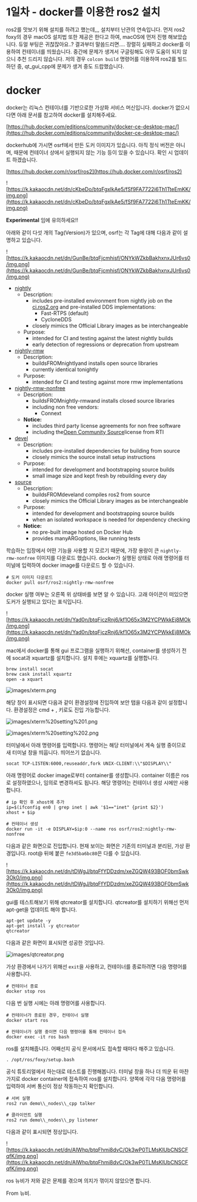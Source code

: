 # 1일차 - docker를 이용한 ros2 설치

ros2를 맛보기 위해 설치를 하려고 했는데,,, 설치부터 난관의 연속입니다. 먼저 ros2 foxy의 경우 macOS 설치법 또한 제공은 한다고 하여, macOS에 먼저 진행 해보았습니다. 듀얼 부팅은 귀찮잖아요..? 결과부터 말씀드리면.... 장렬히 실패하고 docker를 이용하여 컨테이너를 띄웠습니다. 중간에 문제가 생겨서 구글링해도 아무 도움이 되지 않으니 추천 드리지 않습니다. 저의 경우 `colcon build` 명령어를 이용하여 ros2를 빌드하던 중, qt\_gui\_cpp에 문제가 생겨 중도 드랍했습니다.

# docker

docker는 리눅스 컨테이너를 기반으로한 가상화 서비스 머신입니다. docker가 없으시다면 아래 문서를 참고하여 docker를 설치해주세요.

[https://hub.docker.com/editions/community/docker-ce-desktop-mac/](https://hub.docker.com/editions/community/docker-ce-desktop-mac/)

dockerhub에 가시면 osrf에서 만든 도커 이미지가 있습니다. 아직 정식 버전은 아니며, 때문에 컨테이너 상에서 실행되지 않는 기능 등이 있을 수 있습니다. 확인 시 업데이트 하겠습니다.

[https://hub.docker.com/r/osrf/ros2](https://hub.docker.com/r/osrf/ros2)

![https://k.kakaocdn.net/dn/cKbeDo/btqFgxlkAe5/fSf9FA7722i6Th1TteEmKK/img.png](https://k.kakaocdn.net/dn/cKbeDo/btqFgxlkAe5/fSf9FA7722i6Th1TteEmKK/img.png)

**Experimental** 임에 유의하세요!!

아래와 같이 다섯 개의 Tag(Version)가 있으며, osrf는 각 Tag에 대해 다음과 같이 설명하고 있습니다.

![https://k.kakaocdn.net/dn/GunBe/btqFjcmhisf/ONYkWZkbBakhxnxJUr6vs0/img.png](https://k.kakaocdn.net/dn/GunBe/btqFjcmhisf/ONYkWZkbBakhxnxJUr6vs0/img.png)

- [nightly](https://hub.docker.com/r/osrf/ros2/ros2/nightly/nightly)
    - Description:
        - includes pre-installed environment from nightly job on the [ci.ros2.org](http://ci.ros2.org/) and pre-installed DDS implementations:
            - Fast-RTPS (default)
            - CycloneDDS
        - closely mimics the Official Library images as be interchangeable
    - Purpose:
        - intended for CI and testing against the latest nightly builds
        - early detection of regressions or deprecation from upstream
- [nightly-rmw](https://hub.docker.com/r/osrf/ros2/ros2/nightly/nightly-rmw)
    - Description:
        - buildsFROMnightlyand installs open source libraries
        - currently identical tonightly
    - Purpose:
        - intended for CI and testing against more rmw implementations
- [nightly-rmw-nonfree](https://hub.docker.com/r/osrf/ros2/ros2/nightly/nightly-rmw-nonfree)
    - Description:
        - buildsFROMnightly-rmwand installs closed source libraries
        - including non free vendors:
            - Connext
    - **Notice:**
        - includes third party license agreements for non free software
        - including the[Open Community Source](https://www.rti.com/products/pricing/compare)license from RTI
- [devel](https://hub.docker.com/r/osrf/ros2/ros2/source/devel)
    - Description:
        - includes pre-installed dependencies for building from source
        - closely mimics the source install setup instructions
    - Purpose:
        - intended for development and bootstrapping source builds
        - small image size and kept fresh by rebuilding every day
- [source](https://hub.docker.com/r/osrf/ros2/ros2/source/source)
    - Description:
        - buildsFROMdeveland compiles ros2 from source
        - closely mimics the Official Library images as be interchangeable
    - Purpose:
        - intended for development and bootstrapping source builds
        - when an isolated workspace is needed for dependency checking
    - **Notice:**
        - no pre-built image hosted on Docker Hub
        - provides manyARGoptions, like running tests

학습하는 입장에서 어떤 기능을 사용할 지 모르기 때문에, 가장 용량이 큰 `nightly-rmw-nonfree` 이미지를 다운로드 했습니다. docker가 실행된 상태로 아래 명령어를 터미널에 입력하여 docker image를 다운로드 할 수 있습니다.

```
# 도커 이미지 다운로드
docker pull osrf/ros2:nightly-rmw-nonfree
```

docker 실행 여부는 오른쪽 위 상태바를 보면 알 수 있습니다. 고래 아이콘이 떠있으면 도커가 실행되고 있다는 표식입니다.

![https://k.kakaocdn.net/dn/Yad0n/btqFjczRnj6/kf1O65x3M2YCPWkkEj8MOk/img.png](https://k.kakaocdn.net/dn/Yad0n/btqFjczRnj6/kf1O65x3M2YCPWkkEj8MOk/img.png)

mac에서 docker를 통해 gui 프로그램을 실행하기 위해선, container를 생성하기 전에 socat과 xquartz를 설치합니다. 설치 후에는 xquartz를 실행합니다.

```
brew install socat
brew cask install xquartz
open -a xquart
```

![images/xterm.png](images/xterm.png)

해당 창이 표시되면 다음과 같이 환경설정에 진입하여 보안 탭을 다음과 같이 설정합니다. 환경설정은 cmd + , 키로도 진입 가능합니다.

![images/xterm%20setting%201.png](images/xterm%20setting%201.png)

![images/xterm%20setting%202.png](images/xterm%20setting%202.png)

터미널에서 아래 명령어를 입력합니다. 명령어는 해당 터미널에서 계속 실행 중이므로 새 터미널 창을 띄웁니다. 띄어쓰기 없습니다.

```
socat TCP-LISTEN:6000,reuseaddr,fork UNIX-CLIENT:\\"$DISPLAY\\"
```

아래 명령어로 docker image로부터 container를 생성합니다. container 이름은 ros로 설정하였으나, 임의로 변경하셔도 됩니다. 해당 명령어는 컨테이너 생성 시에만 사용합니다.

```
# ip 확인 후 xhost에 추가
ip=$(ifconfig en0 | grep inet | awk '$1=="inet" {print $2}')
xhost + $ip

# 컨테이너 생성
docker run -it -e DISPLAY=$ip:0 --name ros osrf/ros2:nightly-rmw-nonfree
```

다음과 같은 화면으로 진입합니다. 현재 보이는 화면은 기존의 터미널과 분리된, 가상 환경입니다. root@ 뒤에 붙은 `fe3d5ba6bc80`은 다를 수 있습니다.

![https://k.kakaocdn.net/dn/tDWgJ/btqFfYDDzdm/xeZGQW493BOF0bmSwk3Ok0/img.png](https://k.kakaocdn.net/dn/tDWgJ/btqFfYDDzdm/xeZGQW493BOF0bmSwk3Ok0/img.png)

gui를 테스트해보기 위해 qtcreator를 설치합니다. qtcreator를 설치하기 위해선 먼저 apt-get을 업데이트 해야 합니다.

```
apt-get update -y
apt-get install -y qtcreator
qtcreator

```

다음과 같은 화면이 표시되면 성공한 것입니다.

![images/qtcreator.png](images/qtcreator.png)

가상 환경에서 나가기 위해선 `exit`을 사용하고, 컨테이너를 종료하려면 다음 명령어를 사용합니다.

```
# 컨테이너 종료
docker stop ros
```

다음 번 실행 시에는 아래 명령어를 사용합니다.

```
# 컨테이너가 종료된 경우, 컨테이너 실행
docker start ros

# 컨테이너가 실행 중이면 다음 명령어를 통해 컨테이너 접속
docker exec -it ros bash
```

ros를 설치해줍니다. 어째선지 공식 문서에서도 접속할 때마다 해주고 있습니다.

```
. /opt/ros/foxy/setup.bash
```

공식 튜토리얼에서 하는대로 테스트를 진행해봅니다. 터미널 창을 하나 더 띄운 뒤 마찬가지로 docker container에 접속하여 ros를 설치합니다. 양쪽에 각각 다음 명령어를 입력하여 서버 통신이 정상 작동하는지 확인합니다.

```
# 서버 실행
ros2 run demo\\_nodes\\_cpp talker
```

```
# 클라이언트 실행
ros2 run demo\\_nodes\\_py listener
```

다음과 같이 표시되면 정상입니다.

![https://k.kakaocdn.net/dn/AlWhp/btqFhmi8dvC/Ok3wP0TLMsKlUbCNSCFqfK/img.png](https://k.kakaocdn.net/dn/AlWhp/btqFhmi8dvC/Ok3wP0TLMsKlUbCNSCFqfK/img.png)

ros 뉴비가 저와 같은 문제를 겪으며 의지가 꺾이지 않았으면 합니다.

From 뉴비.
